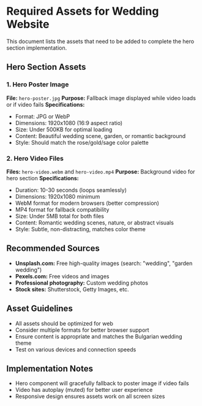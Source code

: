 # Required Assets for Wedding Website

This document lists the assets that need to be added to complete the hero section implementation.

## Hero Section Assets

### 1. Hero Poster Image

**File:** `hero-poster.jpg`
**Purpose:** Fallback image displayed while video loads or if video fails
**Specifications:**

- Format: JPG or WebP
- Dimensions: 1920x1080 (16:9 aspect ratio)
- Size: Under 500KB for optimal loading
- Content: Beautiful wedding scene, garden, or romantic background
- Style: Should match the rose/gold/sage color palette

### 2. Hero Video Files

**Files:** `hero-video.webm` and `hero-video.mp4`
**Purpose:** Background video for hero section
**Specifications:**

- Duration: 10-30 seconds (loops seamlessly)
- Dimensions: 1920x1080 minimum
- WebM format for modern browsers (better compression)
- MP4 format for fallback compatibility
- Size: Under 5MB total for both files
- Content: Romantic wedding scenes, nature, or abstract visuals
- Style: Subtle, non-distracting, matches color theme

## Recommended Sources

- **Unsplash.com:** Free high-quality images (search: "wedding", "garden wedding")
- **Pexels.com:** Free videos and images
- **Professional photography:** Custom wedding photos
- **Stock sites:** Shutterstock, Getty Images, etc.

## Asset Guidelines

- All assets should be optimized for web
- Consider multiple formats for better browser support
- Ensure content is appropriate and matches the Bulgarian wedding theme
- Test on various devices and connection speeds

## Implementation Notes

- Hero component will gracefully fallback to poster image if video fails
- Video has autoplay (muted) for better user experience
- Responsive design ensures assets work on all screen sizes
